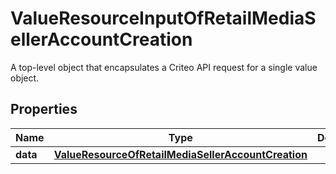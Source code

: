 

# ValueResourceInputOfRetailMediaSellerAccountCreation

A top-level object that encapsulates a Criteo API request for a single value object.

## Properties

| Name | Type | Description | Notes |
|------------ | ------------- | ------------- | -------------|
|**data** | [**ValueResourceOfRetailMediaSellerAccountCreation**](ValueResourceOfRetailMediaSellerAccountCreation.md) |  |  [optional] |




